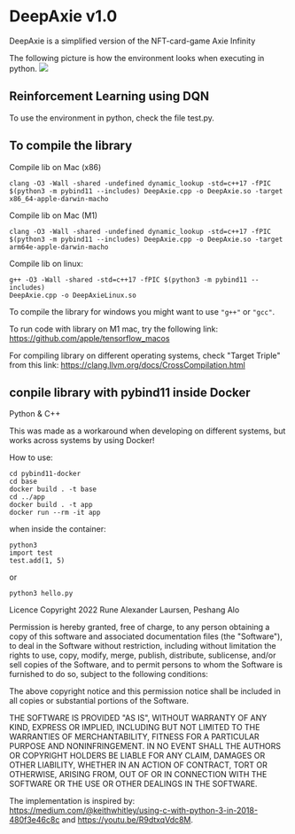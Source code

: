 # DeepAxie v1.0

DeepAxie is a simplified version of the NFT-card-game Axie Infinity

The following picture is how the environment looks when executing in 
python.
![](https://codimd.s3.shivering-isles.com/demo/uploads/59939dd0-bb72-41f3-bf81-2021fdb98e78.png)


## Reinforcement Learning using DQN

To use the environment in python, check the file test.py.

## To compile the library
Compile lib on Mac (x86)
```
clang -O3 -Wall -shared -undefined dynamic_lookup -std=c++17 -fPIC 
$(python3 -m pybind11 --includes) DeepAxie.cpp -o DeepAxie.so -target 
x86_64-apple-darwin-macho
```

Compile lib on Mac (M1)
```
clang -O3 -Wall -shared -undefined dynamic_lookup -std=c++17 -fPIC 
$(python3 -m pybind11 --includes) DeepAxie.cpp -o DeepAxie.so -target 
arm64e-apple-darwin-macho
```

Compile lib on linux:
```
g++ -O3 -Wall -shared -std=c++17 -fPIC $(python3 -m pybind11 --includes) 
DeepAxie.cpp -o DeepAxieLinux.so
```


To compile the library for windows you might want to use `"g++"` or 
`"gcc"`.

To run code with library on M1 mac, try the following link:
https://github.com/apple/tensorflow_macos


For compiling library on different operating systems, check "Target 
Triple" from this link:
https://clang.llvm.org/docs/CrossCompilation.html


## conpile library with pybind11 inside Docker

Python & C++

This was made as a workaround when developing on different systems, but 
works across systems by using Docker!

How to use:
```
cd pybind11-docker
cd base
docker build . -t base
cd ../app
docker build . -t app
docker run --rm -it app
```

when inside the container:

```
python3
import test
test.add(1, 5)
```
or
```
python3 hello.py
```

Licence
Copyright 2022 Rune Alexander Laursen, Peshang Alo

Permission is hereby granted, free of charge, to any person obtaining a 
copy of this software and associated documentation files (the "Software"), 
to deal in the Software without restriction, including without limitation 
the rights to use, copy, modify, merge, publish, distribute, sublicense, 
and/or sell copies of the Software, and to permit persons to whom the 
Software is furnished to do so, subject to the following conditions:

The above copyright notice and this permission notice shall be included in 
all copies or substantial portions of the Software.

THE SOFTWARE IS PROVIDED "AS IS", WITHOUT WARRANTY OF ANY KIND, EXPRESS OR 
IMPLIED, INCLUDING BUT NOT LIMITED TO THE WARRANTIES OF MERCHANTABILITY, 
FITNESS FOR A PARTICULAR PURPOSE AND NONINFRINGEMENT. IN NO EVENT SHALL 
THE AUTHORS OR COPYRIGHT HOLDERS BE LIABLE FOR ANY CLAIM, DAMAGES OR OTHER 
LIABILITY, WHETHER IN AN ACTION OF CONTRACT, TORT OR OTHERWISE, ARISING 
FROM, OUT OF OR IN CONNECTION WITH THE SOFTWARE OR THE USE OR OTHER 
DEALINGS IN THE SOFTWARE.

The implementation is inspired by: 
https://medium.com/@keithwhitley/using-c-with-python-3-in-2018-480f3e46c8c 
and https://youtu.be/R9dtxqVdc8M.
